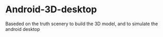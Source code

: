 # Android-3D-desktop
Baseded on the truth scenery to build the 3D model, and  to simulate the android desktop 
